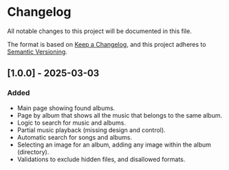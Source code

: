 # Changelog

All notable changes to this project will be documented in this file.

The format is based on [Keep a Changelog](https://keepachangelog.com/en/1.1.0/),
and this project adheres to [Semantic Versioning](https://semver.org/spec/v2.0.0.html).

## [1.0.0] - 2025-03-03

### Added

- Main page showing found albums.
- Page by album that shows all the music that belongs to the same album.
- Logic to search for music and albums.
- Partial music playback (missing design and control).
- Automatic search for songs and albums.
- Selecting an image for an album, adding any image within the album (directory).
- Validations to exclude hidden files, and disallowed formats.
